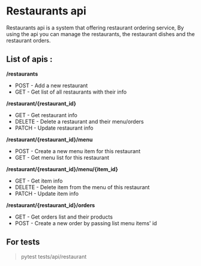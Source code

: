 
# Restaurants api

  

Restaurants api is a system that offering restaurant ordering service,
By using the api you can manage the restaurants, the restaurant dishes and the restaurant orders.

## List of apis :
**/restaurants**

-   POST - Add a new restaurant
-   GET - Get list of all restaurants with their info

**/restaurant/{restaurant_id}**

-   GET - Get restaurant info
-   DELETE - Delete a restaurant and their menu/orders
-   PATCH - Update restaurant info

**/restaurant/{restaurant_id}/menu**

-   POST - Create a new menu item for this restaurant
-   GET - Get menu list for this restaurant

**/restaurant/{restaurant_id}/menu/{item_id}**  

-   GET - Get item info
-   DELETE - Delete item from the menu of this restaurant
-   PATCH - Update item info

**/restaurant/{restaurant_id}/orders**  

-   GET - Get orders list and their products
-   POST - Create a new order by passing list menu items' id

## For tests
>pytest tests/api/restaurant
